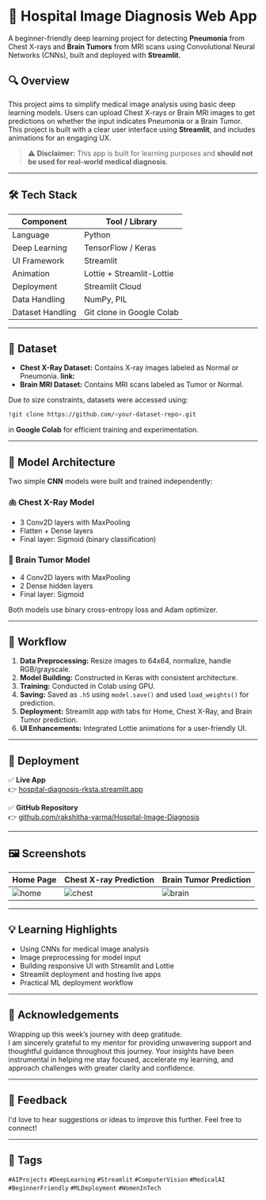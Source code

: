 
# 🏥 Hospital Image Diagnosis Web App

A beginner-friendly deep learning project for detecting **Pneumonia** from Chest X-rays and **Brain Tumors** from MRI scans using Convolutional Neural Networks (CNNs), built and deployed with **Streamlit**.

## 🔍 Overview

This project aims to simplify medical image analysis using basic deep learning models. Users can upload Chest X-rays or Brain MRI images to get predictions on whether the input indicates Pneumonia or a Brain Tumor. This project is built with a clear user interface using **Streamlit**, and includes animations for an engaging UX.

> ⚠️ **Disclaimer:** This app is built for learning purposes and **should not be used for real-world medical diagnosis**.

---

## 🛠️ Tech Stack

| Component         | Tool / Library             |
|------------------|----------------------------|
| Language          | Python                     |
| Deep Learning     | TensorFlow / Keras         |
| UI Framework      | Streamlit                  |
| Animation         | Lottie + Streamlit-Lottie  |
| Deployment        | Streamlit Cloud            |
| Data Handling     | NumPy, PIL                 |
| Dataset Handling  | Git clone in Google Colab  |

---

## 📂 Dataset

- **Chest X-Ray Dataset:** Contains X-ray images labeled as Normal or Pneumonia.
  **link:**
- **Brain MRI Dataset:** Contains MRI scans labeled as Tumor or Normal.

Due to size constraints, datasets were accessed using:

```bash
!git clone https://github.com/<your-dataset-repo>.git
```

in **Google Colab** for efficient training and experimentation.

---

## 🧠 Model Architecture

Two simple **CNN** models were built and trained independently:

### 🫁 Chest X-Ray Model
- 3 Conv2D layers with MaxPooling
- Flatten + Dense layers
- Final layer: Sigmoid (binary classification)

### 🧠 Brain Tumor Model
- 4 Conv2D layers with MaxPooling
- 2 Dense hidden layers
- Final layer: Sigmoid

Both models use binary cross-entropy loss and Adam optimizer.

---

## 🧪 Workflow

1. **Data Preprocessing:** Resize images to 64x64, normalize, handle RGB/grayscale.
2. **Model Building:** Constructed in Keras with consistent architecture.
3. **Training:** Conducted in Colab using GPU.
4. **Saving:** Saved as `.h5` using `model.save()` and used `load_weights()` for prediction.
5. **Deployment:** Streamlit app with tabs for Home, Chest X-Ray, and Brain Tumor prediction.
6. **UI Enhancements:** Integrated Lottie animations for a user-friendly UI.

---

## 🚀 Deployment

✅ **Live App**  
👉 [hospital-diagnosis-rksta.streamlit.app](https://hospital-diagnosis-rksta.streamlit.app)

✅ **GitHub Repository**  
👉 [github.com/rakshitha-varma/Hospital-Image-Diagnosis](https://github.com/rakshitha-varma/Hospital-Image-Diagnosis)

---

## 🖼️ Screenshots

| Home Page | Chest X-ray Prediction | Brain Tumor Prediction |
|-----------|------------------------|--------------------------|
| ![home](screenshots/home.png) | ![chest](screenshots/chest_xray.png) | ![brain](screenshots/brain_mri.png) |

---

## 💡 Learning Highlights

- Using CNNs for medical image analysis
- Image preprocessing for model input
- Building responsive UI with Streamlit and Lottie
- Streamlit deployment and hosting live apps
- Practical ML deployment workflow

---

## 🙏 Acknowledgements

Wrapping up this week’s journey with deep gratitude.  
I am sincerely grateful to my mentor for providing unwavering support and thoughtful guidance throughout this journey. Your insights have been instrumental in helping me stay focused, accelerate my learning, and approach challenges with greater clarity and confidence.

---

## 💬 Feedback

I'd love to hear suggestions or ideas to improve this further. Feel free to connect!

---

## 📌 Tags

`#AIProjects` `#DeepLearning` `#Streamlit` `#ComputerVision` `#MedicalAI` `#BeginnerFriendly` `#MLDeployment` `#WomenInTech`
